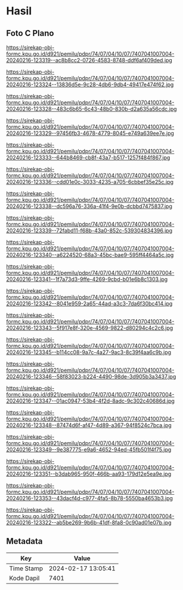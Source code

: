 # Hasil

## Foto C Plano

https://sirekap-obj-formc.kpu.go.id/d921/pemilu/pdpr/74/07/04/10/07/7407041007004-20240216-123319--ac8b8cc2-0726-4583-8748-ddf6af409ded.jpg

https://sirekap-obj-formc.kpu.go.id/d921/pemilu/pdpr/74/07/04/10/07/7407041007004-20240216-123324--13836d5e-9c28-4db6-9db4-49417e474f62.jpg

https://sirekap-obj-formc.kpu.go.id/d921/pemilu/pdpr/74/07/04/10/07/7407041007004-20240216-123328--483c6b65-6c43-48b0-830b-d2a635a56cdc.jpg

https://sirekap-obj-formc.kpu.go.id/d921/pemilu/pdpr/74/07/04/10/07/7407041007004-20240216-123329--97456fb3-4678-4779-8045-e749a639ee7e.jpg

https://sirekap-obj-formc.kpu.go.id/d921/pemilu/pdpr/74/07/04/10/07/7407041007004-20240216-123333--644b8469-cb8f-43a7-b517-1257f484f867.jpg

https://sirekap-obj-formc.kpu.go.id/d921/pemilu/pdpr/74/07/04/10/07/7407041007004-20240216-123336--cdd01e0c-3033-4235-a705-6cbbef35e25c.jpg

https://sirekap-obj-formc.kpu.go.id/d921/pemilu/pdpr/74/07/04/10/07/7407041007004-20240216-123338--dc596a76-336a-41f4-9e0b-dcbbd7475837.jpg

https://sirekap-obj-formc.kpu.go.id/d921/pemilu/pdpr/74/07/04/10/07/7407041007004-20240216-123339--72fabd11-f68b-43a0-852c-539304834396.jpg

https://sirekap-obj-formc.kpu.go.id/d921/pemilu/pdpr/74/07/04/10/07/7407041007004-20240216-123340--a6224520-68a3-45bc-bae9-595ff4464a5c.jpg

https://sirekap-obj-formc.kpu.go.id/d921/pemilu/pdpr/74/07/04/10/07/7407041007004-20240216-123341--1f7a73d3-9ffe-4269-9cbd-b01e6b8c1303.jpg

https://sirekap-obj-formc.kpu.go.id/d921/pemilu/pdpr/74/07/04/10/07/7407041007004-20240216-123342--8041e959-2a65-44ad-a3c3-7da6f30bc414.jpg

https://sirekap-obj-formc.kpu.go.id/d921/pemilu/pdpr/74/07/04/10/07/7407041007004-20240216-123343--5f917e8f-320e-4569-9822-d80294c4c2c6.jpg

https://sirekap-obj-formc.kpu.go.id/d921/pemilu/pdpr/74/07/04/10/07/7407041007004-20240216-123345--b114cc08-9a7c-4a27-9ac3-8c39f4aa6c9b.jpg

https://sirekap-obj-formc.kpu.go.id/d921/pemilu/pdpr/74/07/04/10/07/7407041007004-20240216-123346--58f83023-b224-4490-98de-3d905b3a3437.jpg

https://sirekap-obj-formc.kpu.go.id/d921/pemilu/pdpr/74/07/04/10/07/7407041007004-20240216-123347--01ac0947-53b4-4f2d-8adc-9c302c40686d.jpg

https://sirekap-obj-formc.kpu.go.id/d921/pemilu/pdpr/74/07/04/10/07/7407041007004-20240216-123348--87474d6f-af47-4d89-a367-94f8524c7bca.jpg

https://sirekap-obj-formc.kpu.go.id/d921/pemilu/pdpr/74/07/04/10/07/7407041007004-20240216-123349--9e387775-e9a6-4652-94ed-45fb501f4f75.jpg

https://sirekap-obj-formc.kpu.go.id/d921/pemilu/pdpr/74/07/04/10/07/7407041007004-20240216-123351--b3dab965-950f-466b-aa93-179d12e5ea9e.jpg

https://sirekap-obj-formc.kpu.go.id/d921/pemilu/pdpr/74/07/04/10/07/7407041007004-20240216-123353--43dacf4d-c977-4fa5-8b78-5550ba4653b3.jpg

https://sirekap-obj-formc.kpu.go.id/d921/pemilu/pdpr/74/07/04/10/07/7407041007004-20240216-123322--ab5be269-9b6b-41df-8fa8-0c90ad01e07b.jpg


## Metadata

| Key        | Value               |
| ---------- | ------------------- |
| Time Stamp | 2024-02-17 13:05:41 |
| Kode Dapil | 7401                |



